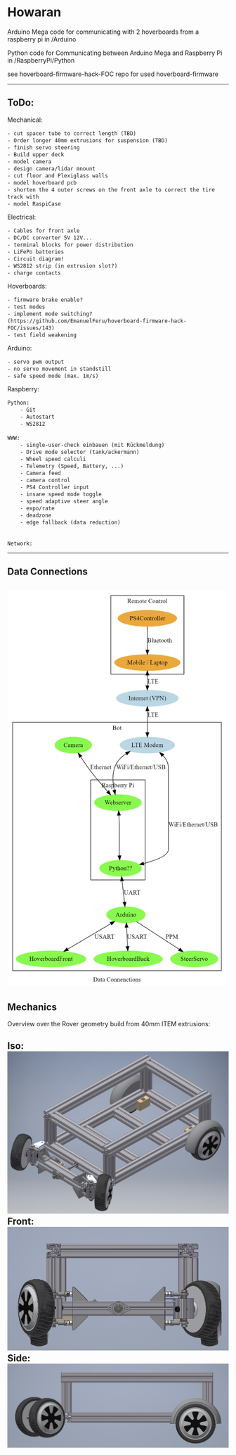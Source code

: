 # Howaran
Arduino Mega code for communicating with 2 hoverboards from a raspberry pi in /Arduino

Python code for Communicating between Arduino Mega and Raspberry Pi in /RaspberryPi/Python

see hoverboard-firmware-hack-FOC repo for used hoverboard-firmware


---
## ToDo:

Mechanical:

    - cut spacer tube to correct length (TBD)
    - Order longer 40mm extrusions for suspension (TBD)
    - finish servo steering
    - Build upper deck
    - model camera
    - design camera/lidar mnount
    - cut floor and Plexiglass walls
    - model hoverboard pcb
    - shorten the 4 outer screws on the front axle to correct the tire track with
    - model RaspiCase


Electrical:
    
    - Cables for front axle
    - DC/DC converter 5V 12V...
    - terminal blocks for power distribution
    - LiFePo batteries
    - Circuit diagram!
    - WS2812 strip (in extrusion slot?)
    - charge contacts


Hoverboards:

    - firmware brake enable?
    - test modes
    - implement mode switching? (https://github.com/EmanuelFeru/hoverboard-firmware-hack-FOC/issues/143)
    - test field weakening 

Arduino:

    - servo pwm output
    - no servo movement in standstill
    - safe speed mode (max. 1m/s)


Raspberry:

    Python:
        - Git
        - Autostart
        - WS2812

    WWW:
        - single-user-check einbauen (mit Rückmeldung)
        - Drive mode selector (tank/ackermann)
        - Wheel speed calculi
        - Telemetry (Speed, Battery, ...)
        - Camera feed
        - camera control
        - PS4 Controller input
        - insane speed mode toggle
        - speed adaptive steer angle
        - expo/rate
        - deadzone
        - edge fallback (data reduction) 


    Network:


---
## Data Connections
 
![data_connections](/docs/pictures/data_connections.png)
---


## Mechanics
Overview over the Rover geometry build from 40mm ITEM extrusions:

Iso:
![mechanics_iso](/docs/pictures/mechanics_iso.png)
Front:
![mechanics_front](/docs/pictures/mechanics_front.png)
Side:
![mechanics_side](/docs/pictures/mechanics_side.png)
---
